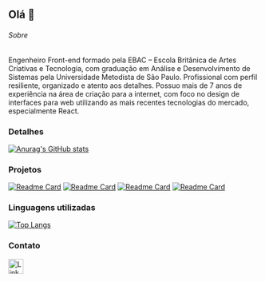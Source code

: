 ## Olá 👋


###### Sobre
Engenheiro Front-end formado pela EBAC – Escola Britânica de Artes Criativas e Tecnologia, com graduação em Análise e Desenvolvimento de Sistemas pela Universidade Metodista de São Paulo. Profissional com perfil resiliente, organizado e atento aos detalhes. Possuo mais de 7 anos de experiência na área de criação para a internet, com foco no design de interfaces para web utilizando as mais recentes tecnologias do mercado, especialmente React.

### Detalhes

[![Anurag's GitHub stats](https://github-readme-stats.vercel.app/api?username=gilbertogjn)](https://github.com/anuraghazra/github-readme-stats)

### Projetos

[![Readme Card](https://github-readme-stats.vercel.app/api/pin/?username=gilbertogjn&repo=efood_v2)](https://github.com/anuraghazra/github-readme-stats)
[![Readme Card](https://github-readme-stats.vercel.app/api/pin/?username=gilbertogjn&repo=ocado_reserved)](https://github.com/anuraghazra/github-readme-stats)
[![Readme Card](https://github-readme-stats.vercel.app/api/pin/?username=gilbertogjn&repo=tenzies)](https://github.com/anuraghazra/github-readme-stats)
[![Readme Card](https://github-readme-stats.vercel.app/api/pin/?username=gilbertogjn&repo=add-to-cart-local)](https://github.com/anuraghazra/github-readme-stats)

### Linguagens utilizadas

[![Top Langs](https://github-readme-stats.vercel.app/api/top-langs/?username=gilbertogjn)](https://github.com/anuraghazra/github-readme-stats)

### Contato

[<img src='https://img.shields.io/badge/LinkedIn-0077B5?style=for-the-badge&logo=linkedin&logoColor=white' alt='Linkedin' height='30'>](https://www.linkedin.com/in/gilbertogarcia-frontend/)
